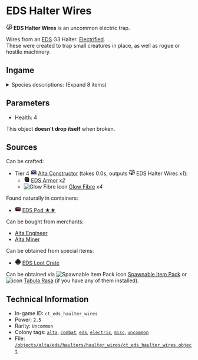 # EDS Halter Wires

<img src="https://raw.githubusercontent.com/Ceterai/Enternia/main/objects/alta/eds/haulters/haulter_wires/icon.png" alt="EDS Halter Wires icon" loading="lazy" width="auto" height="16px"/> **EDS Halter Wires** is an uncommon electric trap.

Wires from an [EDS](https://ceterai.github.io/MyEnternia/Wiki/Tags/Eds) G3 Halter. [Electrified](https://ceterai.github.io/MyEnternia/Wiki/Electrified).  
These were created to trap small creatures in place, as well as rogue or hostile machinery.

## Ingame

<details markdown="1"><summary>Species descriptions: (Expand 8 items)</summary>

- Alta: Some electrified halter wires.
- Apex: Wires from an alta 'halter'. It's electrified, better be careful.
- Avian: These nails can stop a tank!
- Floran: Tank trapsss!
- Glitch: Observant. A jagged metal shape used to trap vehicles.
- Human: This could stop a tank! Better be careful about those wires as well.
- Hylotl: An electrified tank trap. I believe altas call these 'halters'.
- Novakid: These nails could halt any ride. Classic.

</details>

## Parameters

- Health: 4

This object **doesn't drop itself** when broken.

## Sources

Can be crafted:

- Tier 4 ![ ](https://raw.githubusercontent.com/Ceterai/Enternia/main/objects/alta/crafting/constructor/icon4.png) [Alta Constructor](https://ceterai.github.io/MyEnternia/Wiki/AltaConstructor) (takes 0.0s, outputs <img src="https://raw.githubusercontent.com/Ceterai/Enternia/main/objects/alta/eds/haulters/haulter_wires/icon.png" alt="EDS Halter Wires icon" loading="lazy" width="auto" height="16px"/> EDS Halter Wires x*1*):
  - <img src="https://raw.githubusercontent.com/Ceterai/Enternia/main/items/generic/crafting/alta/eds.png" alt="EDS Armor icon" loading="lazy" width="auto" height="16px"/> [EDS Armor](https://ceterai.github.io/MyEnternia/Wiki/EDSArmor) x*2*
  - <img src="https://starbounder.org/mediawiki/images/f/f8/Glow_Fibre.png" alt="Glow Fibre icon" loading="lazy" width="15px" height="14px"/> [Glow Fibre](https://starbounder.org/Glow_Fibre) x*4*

Found naturally in containers:

- <img src="https://raw.githubusercontent.com/Ceterai/Enternia/main/objects/alta/eds/decorative/pod/icon.png" alt="EDS Pod ★★ icon" loading="lazy" width="auto" height="16px"/> [EDS Pod ★★](https://ceterai.github.io/MyEnternia/Wiki/EDSPod)

Can be bought from merchants:

- [Alta Engineer](https://ceterai.github.io/MyEnternia/Wiki/AltaEngineer)
- [Alta Miner](https://ceterai.github.io/MyEnternia/Wiki/AltaMiner)

Can be obtained from special items:

- <img src="https://raw.githubusercontent.com/Ceterai/Enternia/main/items/active/alta/loot/biome/ct_eds_loot.png" alt="EDS Loot Crate icon" loading="lazy" width="auto" height="16px"/> [EDS Loot Crate](https://ceterai.github.io/MyEnternia/Wiki/EDSLootCrate)

Can be obtained via <img src="https://raw.githubusercontent.com/Silverfeelin/Starbound-SpawnableItemPack/master/interface/sip/iconSmall.png" alt="Spawnable Item Pack icon" width="18" height="14"/> [Spawnable Item Pack](https://steamcommunity.com/sharedfiles/filedetails/?id=733665104) or <img src="https://steamuserimages-a.akamaihd.net/ugc/263843960696222713/3EC9A7C005541F7D577EBCB8C5736B4EFC9973D6/" alt="icon" width="8" height="12"/> [Tabula Rasa](https://community.playstarbound.com/resources/the-tabula-rasa.3222/) (if you have any of them installed).

## Technical Information

- In-game ID: `ct_eds_haulter_wires`
- Power: `2.5`
- Rarity: `Uncommon`
- Colony tags: [`alta`](https://ceterai.github.io/MyEnternia/Wiki/Tags/Alta), [`combat`](https://ceterai.github.io/MyEnternia/Wiki/Tags/Combat), [`eds`](https://ceterai.github.io/MyEnternia/Wiki/Tags/Eds), [`electric`](https://ceterai.github.io/MyEnternia/Wiki/Tags/Electric), [`misc`](https://ceterai.github.io/MyEnternia/Wiki/Tags/Misc), [`uncommon`](https://ceterai.github.io/MyEnternia/Wiki/Tags/Uncommon)
- File: [`/objects/alta/eds/haulters/haulter_wires/ct_eds_haulter_wires.object`](https://github.com/Ceterai/Enternia/blob/main/objects/alta/eds/haulters/haulter_wires/ct_eds_haulter_wires.object)
